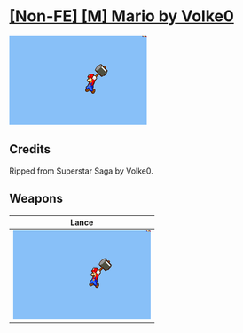 # [\[Non-FE\] \[M\] Mario by Volke0](./)

<img src="./2.%20Lance%20(Hammer)/Lance_000.png" alt="[Non-FE] [M] Mario by Volke0 standing" />

## Credits

Ripped from Superstar Saga by Volke0.

## Weapons


|Lance |
|  :---: |
| <img alt="Lance animation" src="./2.%20Lance%20(Hammer)/Lance.gif" /> |
